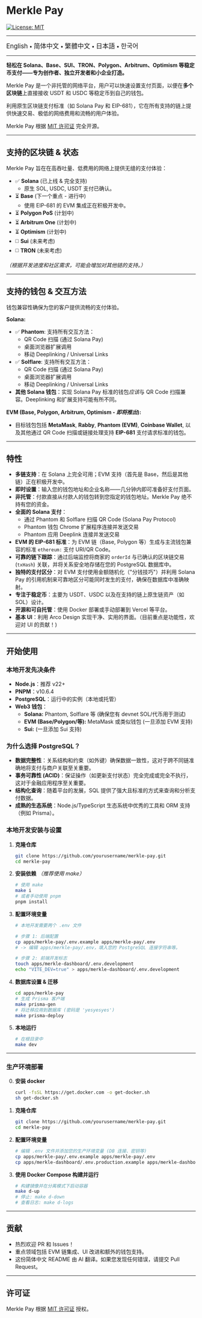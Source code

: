 # Merkle Pay

[![License: MIT](https://img.shields.io/badge/License-MIT-yellow.svg)](LICENSE)

---

<a href="README.md" style="text-decoration: none;"><span style="font-size: larger;">English</span></a> <span> • </span>
<a href="README_zh-CN.md" style="text-decoration: none;"><span style="font-size: larger;">简体中文</span></a> <span> • </span>
<a href="README_zh-TW.md" style="text-decoration: none;"><span style="font-size: larger;">繁體中文</span></a> <span> • </span>
<a href="README_jp.md" style="text-decoration: none;"><span style="font-size: larger;">日本語</span></a><span> • </span>
<a href="README_kr.md" style="text-decoration: none;"><span style="font-size: larger;">한국어</span></a>

---

**轻松在 Solana、Base、SUI、TRON、Polygon、Arbitrum、Optimism 等稳定币支付——专为创作者、独立开发者和小企业打造。**

Merkle Pay 是一个非托管的网络平台，用户可以快速设置支付页面，以便在**多个区块链**上直接接收 USDT 和 USDC 等稳定币到自己的钱包。

利用原生区块链支付标准（如 Solana Pay 和 EIP-681），它在所有支持的链上提供快速交易、极低的网络费用和流畅的用户体验。

Merkle Pay 根据 [MIT 许可证](LICENSE) 完全开源。

---

## 支持的区块链 & 状态

Merkle Pay 旨在在高吞吐量、低费用的网络上提供无缝的支付体验：

- ✅ **Solana** (已上线 & 完全支持)
  - 原生 SOL, USDC, USDT 支付已确认。
- ⏳ **Base** (下一个重点 - 进行中)
  - 使用 EIP-681 的 EVM 集成正在积极开发中。
- ⏳ **Polygon PoS** (计划中)
- ⏳ **Arbitrum One** (计划中)
- ⏳ **Optimism** (计划中)
- ◻️ **Sui** (未来考虑)
- ◻️ **TRON** (未来考虑)

_（根据开发进度和社区需求，可能会增加对其他链的支持。）_

---

## 支持的钱包 & 交互方法

钱包兼容性确保为您的客户提供流畅的支付体验。

**Solana:**

- ✅ **Phantom**: 支持所有交互方法：
  - QR Code 扫描 (通过 Solana Pay)
  - 桌面浏览器扩展调用
  - 移动 Deeplinking / Universal Links
- ✅ **Solflare**: 支持所有交互方法：
  - QR Code 扫描 (通过 Solana Pay)
  - 桌面浏览器扩展调用
  - 移动 Deeplinking / Universal Links
- **其他 Solana 钱包**：实现 Solana Pay 标准的钱包*应该*与 QR Code 扫描兼容。Deeplinking 和扩展支持可能有所不同。

**EVM (Base, Polygon, Arbitrum, Optimism - _即将推出_):**

- 目标钱包包括 **MetaMask**, **Rabby**, **Phantom (EVM)**, **Coinbase Wallet**, 以及其他通过 QR Code 扫描或链接处理支持 **EIP-681** 支付请求标准的钱包。

---

## 特性

- **多链支持**：在 Solana 上完全可用；EVM 支持（首先是 Base，然后是其他链）正在积极开发中。
- **即时设置**：输入您的钱包地址和企业名称——几分钟内即可准备好支付页面。
- **非托管**：付款直接从付款人的钱包转到您指定的钱包地址。Merkle Pay 绝不持有您的资金。
- **全面的 Solana 支付**：
  - 通过 Phantom 和 Solflare 扫描 QR Code (Solana Pay Protocol)
  - Phantom 钱包 Chrome 扩展程序连接并发送交易
  - Phantom 应用 Deeplink 连接并发送交易
- **EVM 的 EIP-681 标准**：为 EVM 链（Base, Polygon 等）生成与主流钱包兼容的标准 `ethereum:` 支付 URI/QR Code。
- **可靠的链下跟踪**：通过后端监控将商家的 `orderId` 与已确认的区块链交易 (`txHash`) 关联，并将关系安全地存储在您的 PostgreSQL 数据库中。
- **独特的支付区分**：对 EVM 支付使用金额随机化（"分钱技巧"）并利用 Solana Pay 的引用机制来可靠地区分可能同时发生的支付，确保在数据库中准确映射。
- **专注于稳定币**：主要为 USDT、USDC 以及在支持的链上原生链资产（如 SOL）设计。
- **开源和可自托管**：使用 Docker 部署或手动部署到 Vercel 等平台。
- **基本 UI**：利用 Arco Design 实现干净、实用的界面。（目前重点是功能性，欢迎对 UI 的贡献！)

---

## 开始使用

### 本地开发先决条件

- **Node.js**：推荐 v22+
- **PNPM**：v10.6.4
- **PostgreSQL**：运行中的实例（本地或托管）
- **Web3 钱包**：
  - **Solana:** Phantom, Solflare 等 (确保您有 devnet SOL/代币用于测试)
  - **EVM (Base/Polygon/等):** MetaMask 或类似钱包 (一旦添加 EVM 支持)
  - **Sui:** (一旦添加 Sui 支持)

### 为什么选择 PostgreSQL？

- **数据完整性**：关系结构和约束（如外键）确保数据一致性，这对于跨不同链准确地将支付与商户关联至关重要。
- **事务可靠性 (ACID)**：保证操作（如更新支付状态）完全完成或完全不执行，这对于金融应用程序至关重要。
- **结构化查询**：随着平台的发展，SQL 提供了强大且标准的方式来查询和分析支付数据。
- **成熟的生态系统**：Node.js/TypeScript 生态系统中优秀的工具和 ORM 支持（例如 Prisma）。

### 本地开发安装与设置

1.  **克隆仓库**

    ```bash
    git clone https://github.com/yourusername/merkle-pay.git
    cd merkle-pay
    ```

2.  **安装依赖**
    _（推荐使用 make）_

    ```bash
    # 使用 make
    make i
    # 或者手动使用 pnpm
    pnpm install
    ```

3.  **配置环境变量**

    ```bash
    # 本地开发需要两个 .env 文件

    # 步骤 1: 后端配置
    cp apps/merkle-pay/.env.example apps/merkle-pay/.env
    # -> 编辑 apps/merkle-pay/.env，填入您的 PostgreSQL 连接字符串等。

    # 步骤 2: 前端开发标志
    touch apps/merkle-dashboard/.env.development
    echo "VITE_DEV=true" > apps/merkle-dashboard/.env.development
    ```

4.  **数据库设置 & 迁移**

    ```bash
    cd apps/merkle-pay
    # 生成 Prisma 客户端
    make prisma-gen
    # 将迁移应用到数据库 (密码是 'yesyesyes')
    make prisma-deploy
    ```

5.  **本地运行**
    ```bash
    # 在根目录中
    make dev
    ```

---

### 生产环境部署

0.  **安装 docker**

    ```bash
    curl -fsSL https://get.docker.com -o get-docker.sh
    sh get-docker.sh
    ```

1.  **克隆仓库**

    ```bash
    git clone https://github.com/yourusername/merkle-pay.git
    cd merkle-pay
    ```

2.  **配置环境变量**

    ```bash
    # 编辑 .env 文件并添加您的生产环境变量 (DB 连接、密钥等)
    cp apps/merkle-pay/.env.example apps/merkle-pay/.env
    cp apps/merkle-dashboard/.env.production.example apps/merkle-dashboard/.env.production
    ```

3.  **使用 Docker Compose 构建并运行**
    ```bash
    # 构建镜像并在分离模式下启动容器
    make d-up
    # 停止: make d-down
    # 查看日志: make d-logs
    ```

---

## 贡献

- 热烈欢迎 PR 和 Issues！
- 重点领域包括 EVM 链集成、UI 改进和额外的钱包支持。
- 这份简体中文 README 由 AI 翻译。如果您发现任何错误，请提交 Pull Request。

---

## 许可证

Merkle Pay 根据 [MIT 许可证](LICENSE) 授权。
